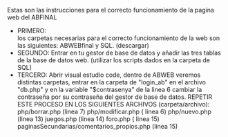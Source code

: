 Estas son las instrucciones para el correcto funcionamiento de la pagina web del ABFINAL  
- PRIMERO:   
  los carpetas necesarias para el correcto funcionamiento de la web son las siguientes:
    ABWEBfinal y SQL. (descargar)
- SEGUNDO:
  Entrar en tu gestor de base de datos y añadir las tres tablas de la base de datos web. (utilizar los scripts dados en la carpeta de SQL)
- TERCERO:
  Abrir visual estudio code, dentro de ABWEB veremos distintas carpetas, entrar en la carpeta de "login_ab" en el archivo "db.php" y en la variable "$contrasenya" de la linea 6 cambiar la contraseña por su contraseña del gestor de base de datos.
  REPETIR ESTE PROCESO EN LOS SIGUIENTES ARCHIVOS (carpeta/archivo): 
    php/borrar.php (linea 7)
    php/modificar.php ( linea 6)
    php/nuevo.php (linea 13) 
    juegos.php (linea 14)
    foro.php ( linea 15)
    paginasSecundarias/comentarios_propios.php (linea 15)

